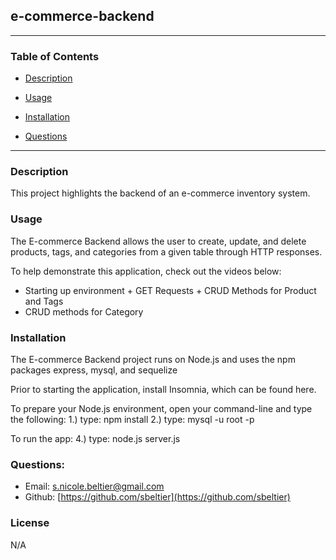 ## e-commerce-backend

---

### Table of Contents
* [Description](#description)

* [Usage](#usage)

* [Installation](#installation)

* [Questions](#questions)

---

### Description
This project highlights the backend of an e-commerce inventory system.

### Usage
The E-commerce Backend allows the user to create, update, and delete products, tags, and categories from a given table through HTTP responses.

To help demonstrate this application, check out the videos below:
* Starting up environment + GET Requests + CRUD Methods for Product and Tags
* CRUD methods for Category

### Installation
The E-commerce Backend project runs on Node.js and uses the npm packages express, mysql, and sequelize

Prior to starting the application, install Insomnia, which can be found here.

To prepare your Node.js environment, open your command-line and type the following:
1.) type: npm install
2.) type: mysql -u root -p

To run the app:
4.) type: node.js server.js


### Questions:

* Email: s.nicole.beltier@gmail.com
* Github: [https://github.com/sbeltier](https://github.com/sbeltier)


### License
N/A